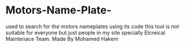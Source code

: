 # Motors-Name-Plate-
used to search for the motors nameplates using its code 
this tool is not suitable for everyone but just people in my site specially Elcreical Maintenace Team.
Made By Mohamed Hakem 
